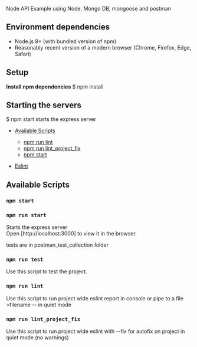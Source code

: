 Node API Example using Node, Mongo DB, mongoose and postman 

## Environment dependencies

- Node.js 8+ (with bundled version of npm)
- Reasonably recent version of a modern browser (Chrome, Firefox, Edge, Safari)

## Setup
**Install npm dependencies**
$ npm install

## Starting the servers
$ npm start starts the express server

- [Available Scripts](#available-scripts)
  - [npm run lint](#npm-run-lint)
  - [npm run lint_project_fix](#npm-run-lint_project_fix)
  - [npm start](#npm-start)

- [Eslint](#eslint)

## Available Scripts

  ### `npm start`
  ### `npm run start`

  Starts the express server<br>
  Open [http://localhost:3000] to view it in the browser.

  tests are in postman_test_collection folder
  ### `npm run test`

  Use this script to test the project.
  
  ### `npm run lint`

  Use this script to run project wide eslint report in console or pipe to a file >filename -- in quiet mode

  ### `npm run lint_project_fix`

  Use this script to run project wide eslint with --fix for autofix on project in quiet mode (no warnings)
  